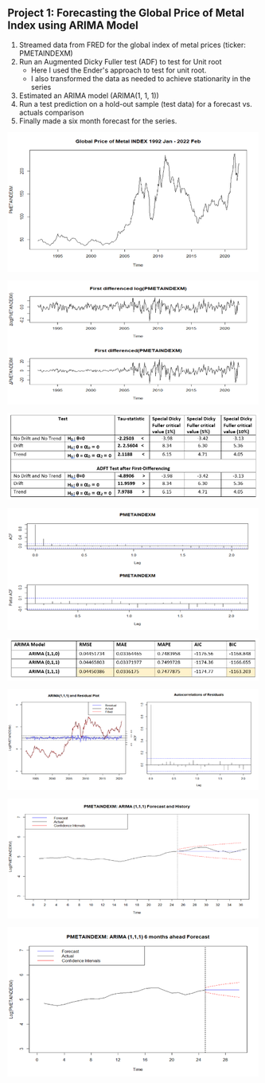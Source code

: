 ## **Project 1: Forecasting the Global Price of Metal Index using ARIMA Model**
1. Streamed data from FRED for the global index of metal prices (ticker: PMETAINDEXM)
2. Run an Augmented Dicky Fuller test (ADF) to test for Unit root
    - Here I used the Ender's approach to test for unit root.
    - I also transformed the data as needed to achieve stationarity in the series
3. Estimated an ARIMA model (ARIMA(1, 1, 1))
4. Run a test prediction on a hold-out sample (test data) for a forecast vs. actuals comparison
5. Finally made a six month forecast for the series.

![](https://github.com/SamuelTesfamariam/Samuel_Portfolio/blob/main/Images/Plot%20of%20the%20series.png)

![](/Images/Series%20transformation.png)

![](/Images/ADF%20Test%20results.PNG)

![](/Images/ACF_PACF%20plot.png)

![](/Images/Models%20comparison.PNG)

![](/Images/estimated%20model%20fit%20and%20residuals.png)

![](/Images/forecast%20vs%20actuals.png)

![](/Images/6%20month%20forecast.png)
